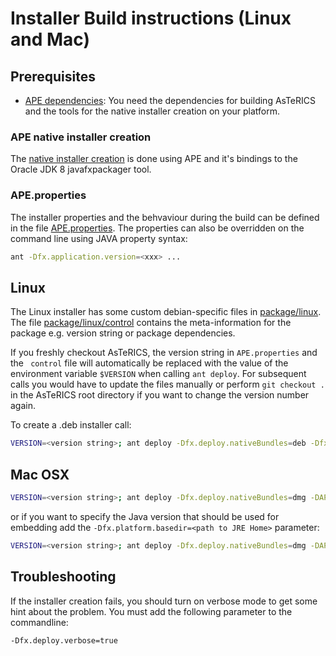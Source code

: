 # Installer Build instructions (Linux and Mac)

## Prerequisites

* [APE dependencies](../../bin/APE/#dependencies): You need the dependencies for building AsTeRICS and the tools for the native installer creation on your platform.

### APE native installer creation

The [native installer creation](../../bin/APE#build-infrastructure-and-native-installer-creation) is done using APE and it's bindings to the Oracle JDK 8 javafxpackager tool.

### APE.properties

The installer properties and the behvaviour during the build can be defined in the file [APE.properties](./APE.properties). The properties can also be overridden on the command line using JAVA property syntax:

```bash
ant -Dfx.application.version=<xxx> ...
``` 

## Linux

The Linux installer has some custom debian-specific files in [package/linux](./package/linux/). The file [package/linux/control](./package/linux/control) contains the meta-information for the package e.g. version string or package dependencies.

If you freshly checkout AsTeRICS, the version string in ```APE.properties``` and the ``` control``` file will automatically be replaced with the value of the environment variable ```$VERSION``` when calling ```ant deploy```. For subsequent calls you would have to update the files manually or perform ```git checkout .``` in the AsTeRICS root directory if you want to change the version number again.

To create a .deb installer call:

```bash
VERSION=<version string>; ant deploy -Dfx.deploy.nativeBundles=deb -Dfx.application.version=$VERSION
```

## Mac OSX

```bash
VERSION=<version string>; ant deploy -Dfx.deploy.nativeBundles=dmg -DAPE.embedJava=true -Dfx.application.version=$VERSION
```

or if you want to specify the Java version that should be used for embedding add the ```-Dfx.platform.basedir=<path to JRE Home>``` parameter:

```bash
VERSION=<version string>; ant deploy -Dfx.deploy.nativeBundles=dmg -DAPE.embedJava=true -Dfx.application.version=$VERSION -Dfx.platform.basedir=<path to JRE Home> 
```

## Troubleshooting

If the installer creation fails, you should turn on verbose mode to get some hint about the problem. You must add the following parameter to the commandline:

```
-Dfx.deploy.verbose=true
```